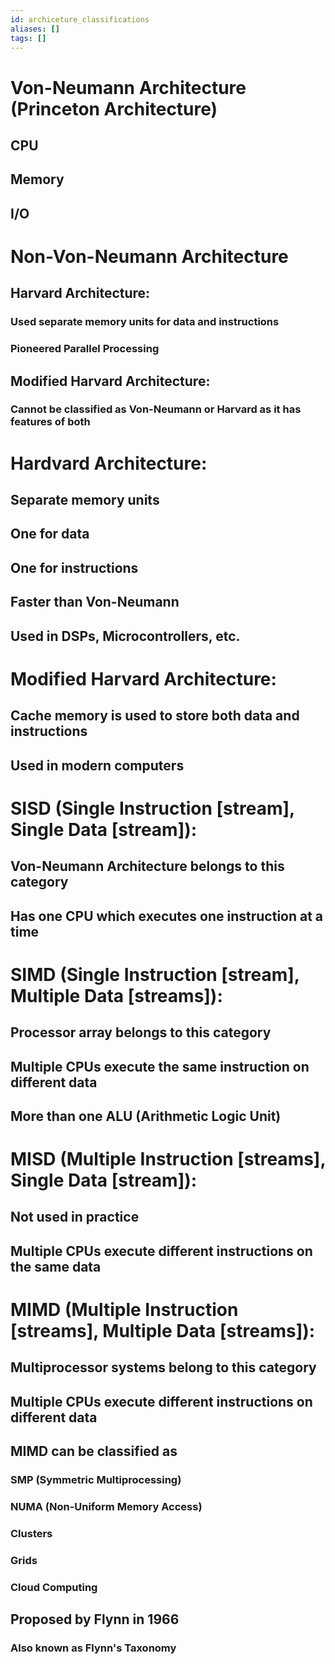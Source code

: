 ```yaml
---
id: archiceture_classifications
aliases: []
tags: []
---
```


# Von-Neumann Architecture (Princeton Architecture)
## CPU
## Memory
## I/O

# Non-Von-Neumann Architecture
## Harvard Architecture:
### Used separate memory units for data and instructions
### Pioneered Parallel Processing
## Modified Harvard Architecture:
### Cannot be classified as Von-Neumann or Harvard as it has features of both

# Hardvard Architecture:
## Separate memory units
## One for data
## One for instructions
## Faster than Von-Neumann
## Used in DSPs, Microcontrollers, etc.

# Modified Harvard Architecture:
## Cache memory is used to store both data and instructions
## Used in modern computers

# SISD (Single Instruction [stream], Single Data [stream]):
## Von-Neumann Architecture belongs to this category
## Has one CPU which executes one instruction at a time

# SIMD (Single Instruction [stream], Multiple Data [streams]):
## Processor array belongs to this category
## Multiple CPUs execute the same instruction on different data
## More than one ALU (Arithmetic Logic Unit)

# MISD (Multiple Instruction [streams], Single Data [stream]):
## Not used in practice
## Multiple CPUs execute different instructions on the same data

# MIMD (Multiple Instruction [streams], Multiple Data [streams]):
## Multiprocessor systems belong to this category
## Multiple CPUs execute different instructions on different data

## MIMD can be classified as
### SMP (Symmetric Multiprocessing)
### NUMA (Non-Uniform Memory Access)
### Clusters
### Grids
### Cloud Computing

## Proposed by Flynn in 1966
### Also known as Flynn's Taxonomy
